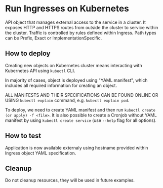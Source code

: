 # Run Ingresses on Kubernetes
API object that manages external access to the service in a cluster. It exposes HTTP and HTTPS routes from outside the cluster to service within the cluster. Traffic is controlled by rules defined within Ingress.
Path types can be Prefix, Exact or ImplementationSpecific.

## How to deploy
Creating new objects on Kubernetes cluster means interacting with Kubernetes API using `kubectl` CLI.

In majority of cases, object is deployed using "YAML manifest", which includes all required information for creating an object.

ALL MANIFESTS AND THEIR SPECIFICATIONS CAN BE FOUND ONLINE OR USING `kubectl explain` command, e.g. `kubectl explain pod`.

To deploy, we need to create YAML manifest and then run `kubectl create (or apply) -f <file>`. It is also possible to create a Cronjob without YAML manifest by using `kubectl create service` (use `--help` flag for all options).

## How to test
Application is now available externaly using hostname provided within Ingress object YAML specification.

## Cleanup
Do not cleanup resources, they will be used in future examples.
